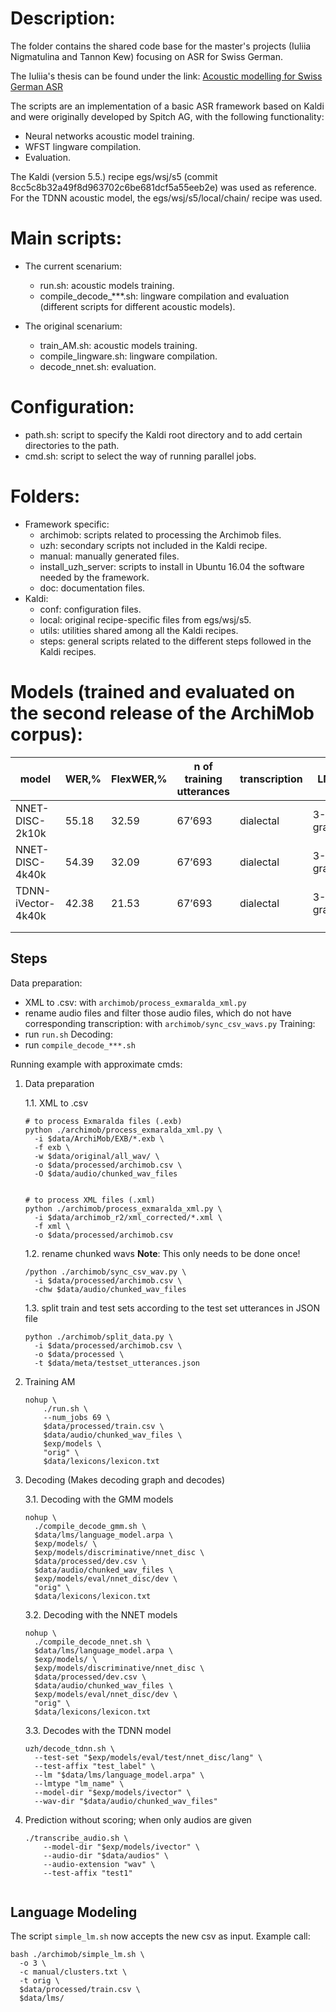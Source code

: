 # Description:

The folder contains the shared code base for the master's projects (Iuliia Nigmatulina and Tannon Kew) focusing on ASR for Swiss German.

The Iuliia's thesis can be found under the link: [Acoustic modelling for Swiss German ASR](https://drive.switch.ch/index.php/s/QG0RRMWxJuekNkA)

The scripts are an implementation of a basic ASR framework based on Kaldi and were originally developed by Spitch AG, with the following functionality:

  * Neural networks acoustic model training.
  * WFST lingware compilation.
  * Evaluation.

The Kaldi (version 5.5.) recipe egs/wsj/s5 (commit 8cc5c8b32a49f8d963702c6be681dcf5a55eeb2e) was used as reference. For the TDNN acoustic model, the egs/wsj/s5/local/chain/ recipe was used.

# Main scripts:

* The current scenarium:
  - run.sh: acoustic models training.
  - compile_decode_***.sh: lingware compilation and evaluation (different scripts for different acoustic models).

* The original scenarium:
  - train_AM.sh: acoustic models training.
  - compile_lingware.sh: lingware compilation.
  - decode_nnet.sh: evaluation.

# Configuration:

* path.sh: script to specify the Kaldi root directory and to add certain directories to the path.
* cmd.sh: script to select the way of running parallel jobs.

# Folders:

* Framework specific:
  - archimob: scripts related to processing the Archimob files.
  - uzh: secondary scripts not included in the Kaldi recipe.
  - manual: manually generated files.
  - install_uzh_server: scripts to install in Ubuntu 16.04 the software needed
    by the framework.
  - doc: documentation files.
* Kaldi:
  - conf: configuration files.
  - local: original recipe-specific files from egs/wsj/s5.
  - utils: utilities shared among all the Kaldi recipes.
  - steps: general scripts related to the different steps followed in the Kaldi
    recipes.

# Models (trained and evaluated on the second release of the ArchiMob corpus):

 **model**  | **WER,%** | **FlexWER,%** | **n of training utterances** | **transcription** | **LM** |
| -------- | -------- | -------- | -------- | -------- | -------- |
| NNET-DISC-2k10k | 55.18 | 32.59 | 67’693 | dialectal | 3-gram |
| NNET-DISC-4k40k | 54.39 | 32.09 | 67’693 | dialectal | 3-gram |
| TDNN-iVector-4k40k | 42.38 | 21.53 | 67’693 | dialectal | 3-gram |
| | | | | | |
| | | | | | |



## Steps
Data preparation:
- XML to .csv: with `archimob/process_exmaralda_xml.py`
- rename audio files and filter those audio files, which do not have corresponding transcription: with `archimob/sync_csv_wavs.py`
Training:
- run `run.sh`
Decoding:
- run `compile_decode_***.sh`

Running example with approximate cmds:
1. Data preparation

    1.1. XML to .csv
    ```
    # to process Exmaralda files (.exb)
    python ./archimob/process_exmaralda_xml.py \
      -i $data/ArchiMob/EXB/*.exb \
      -f exb \
      -w $data/original/all_wav/ \
      -o $data/processed/archimob.csv \
      -O $data/audio/chunked_wav_files


    # to process XML files (.xml)
    python ./archimob/process_exmaralda_xml.py \
      -i $data/archimob_r2/xml_corrected/*.xml \
      -f xml \
      -o $data/processed/archimob.csv
    ```

    1.2. rename chunked wavs **Note**: This only needs to be done once!

    ```
    /python ./archimob/sync_csv_wav.py \
      -i $data/processed/archimob.csv \
      -chw $data/audio/chunked_wav_files
    ```

    1.3. split train and test sets according to the test set utterances in JSON file
    ```
    python ./archimob/split_data.py \
      -i $data/processed/archimob.csv \
      -o $data/processed \
      -t $data/meta/testset_utterances.json
    ```

    <!-- for train:

    ```
    python ./archimob/process_exmaralda_xml.py \
    -i $data/original/train_xml/*.xml \
    -f xml \
    -o $data/processed/train.csv
    ```

    for test:
    ```
    python ./archimob/process_exmaralda_xml.py \
    -i $data/original/test_xml/*.xml \
    -f xml \
    -o $data/processed/test.csv
    ``` -->

2. Training AM

    ```
    nohup \
        ./run.sh \
        --num_jobs 69 \
        $data/processed/train.csv \
        $data/audio/chunked_wav_files \
        $exp/models \
        "orig" \
        $data/lexicons/lexicon.txt
    ```

3. Decoding (Makes decoding graph and decodes)

    3.1. Decoding with the GMM models
    ```
    nohup \
      ./compile_decode_gmm.sh \
      $data/lms/language_model.arpa \
      $exp/models/ \
      $exp/models/discriminative/nnet_disc \
      $data/processed/dev.csv \
      $data/audio/chunked_wav_files \
      $exp/models/eval/nnet_disc/dev \
      "orig" \
      $data/lexicons/lexicon.txt
    ```

    3.2. Decoding with the NNET models
    ```
    nohup \
      ./compile_decode_nnet.sh \
      $data/lms/language_model.arpa \
      $exp/models/ \
      $exp/models/discriminative/nnet_disc \
      $data/processed/dev.csv \
      $data/audio/chunked_wav_files \
      $exp/models/eval/nnet_disc/dev \
      "orig" \
      $data/lexicons/lexicon.txt
    ```

    3.3. Decodes with the TDNN model
    ```
    uzh/decode_tdnn.sh \
      --test-set "$exp/models/eval/test/nnet_disc/lang" \
      --test-affix "test_label" \
      --lm "$data/lms/language_model.arpa" \
      --lmtype "lm_name" \
      --model-dir "$exp/models/ivector" \
      --wav-dir "$data/audio/chunked_wav_files"
    ```

4. Prediction without scoring; when only audios are given
    ```
    ./transcribe_audio.sh \
        --model-dir "$exp/models/ivector" \
        --audio-dir "$data/audios" \
        --audio-extension "wav" \
        --test-affix "test1"


## Language Modeling

The script `simple_lm.sh` now accepts the new csv as input.
Example call:
```
bash ./archimob/simple_lm.sh \
  -o 3 \
  -c manual/clusters.txt \
  -t orig \
  $data/processed/train.csv \
  $data/lms/
```
